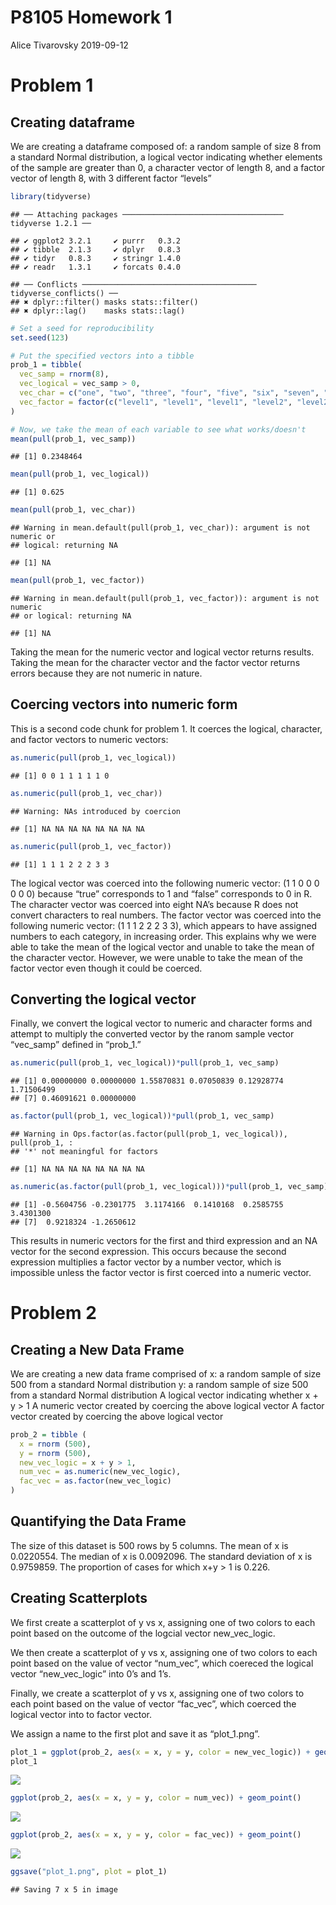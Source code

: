 P8105 Homework 1
================
Alice Tivarovsky
2019-09-12

# Problem 1

## Creating dataframe

We are creating a dataframe composed of: a random sample of size 8 from
a standard Normal distribution, a logical vector indicating whether
elements of the sample are greater than 0, a character vector of length
8, and a factor vector of length 8, with 3 different factor
    “levels”

``` r
library(tidyverse)
```

    ## ── Attaching packages ──────────────────────────────────── tidyverse 1.2.1 ──

    ## ✔ ggplot2 3.2.1     ✔ purrr   0.3.2
    ## ✔ tibble  2.1.3     ✔ dplyr   0.8.3
    ## ✔ tidyr   0.8.3     ✔ stringr 1.4.0
    ## ✔ readr   1.3.1     ✔ forcats 0.4.0

    ## ── Conflicts ─────────────────────────────────────── tidyverse_conflicts() ──
    ## ✖ dplyr::filter() masks stats::filter()
    ## ✖ dplyr::lag()    masks stats::lag()

``` r
# Set a seed for reproducibility
set.seed(123)

# Put the specified vectors into a tibble
prob_1 = tibble(
  vec_samp = rnorm(8),
  vec_logical = vec_samp > 0,
  vec_char = c("one", "two", "three", "four", "five", "six", "seven", "eight"),
  vec_factor = factor(c("level1", "level1", "level1", "level2", "level2", "level2", "level3", "level3"))
)

# Now, we take the mean of each variable to see what works/doesn't
mean(pull(prob_1, vec_samp))
```

    ## [1] 0.2348464

``` r
mean(pull(prob_1, vec_logical))
```

    ## [1] 0.625

``` r
mean(pull(prob_1, vec_char))
```

    ## Warning in mean.default(pull(prob_1, vec_char)): argument is not numeric or
    ## logical: returning NA

    ## [1] NA

``` r
mean(pull(prob_1, vec_factor))
```

    ## Warning in mean.default(pull(prob_1, vec_factor)): argument is not numeric
    ## or logical: returning NA

    ## [1] NA

Taking the mean for the numeric vector and logical vector returns
results. Taking the mean for the character vector and the factor vector
returns errors because they are not numeric in nature.

## Coercing vectors into numeric form

This is a second code chunk for problem 1. It coerces the logical,
character, and factor vectors to numeric vectors:

``` r
as.numeric(pull(prob_1, vec_logical))
```

    ## [1] 0 0 1 1 1 1 1 0

``` r
as.numeric(pull(prob_1, vec_char))
```

    ## Warning: NAs introduced by coercion

    ## [1] NA NA NA NA NA NA NA NA

``` r
as.numeric(pull(prob_1, vec_factor))
```

    ## [1] 1 1 1 2 2 2 3 3

The logical vector was coerced into the following numeric vector: (1 1 0
0 0 0 0 0) because “true” corresponds to 1 and “false” corresponds to 0
in R. The character vector was coerced into eight NA’s because R does
not convert characters to real numbers. The factor vector was coerced
into the following numeric vector: (1 1 1 2 2 2 3 3), which appears to
have assigned numbers to each category, in increasing order. This
explains why we were able to take the mean of the logical vector and
unable to take the mean of the character vector. However, we were unable
to take the mean of the factor vector even though it could be coerced.

## Converting the logical vector

Finally, we convert the logical vector to numeric and character forms
and attempt to multiply the converted vector by the ranom sample vector
“vec\_samp” defined in
    “prob\_1.”

``` r
as.numeric(pull(prob_1, vec_logical))*pull(prob_1, vec_samp)
```

    ## [1] 0.00000000 0.00000000 1.55870831 0.07050839 0.12928774 1.71506499
    ## [7] 0.46091621 0.00000000

``` r
as.factor(pull(prob_1, vec_logical))*pull(prob_1, vec_samp)
```

    ## Warning in Ops.factor(as.factor(pull(prob_1, vec_logical)), pull(prob_1, :
    ## '*' not meaningful for factors

    ## [1] NA NA NA NA NA NA NA NA

``` r
as.numeric(as.factor(pull(prob_1, vec_logical)))*pull(prob_1, vec_samp)
```

    ## [1] -0.5604756 -0.2301775  3.1174166  0.1410168  0.2585755  3.4301300
    ## [7]  0.9218324 -1.2650612

This results in numeric vectors for the first and third expression and
an NA vector for the second expression. This occurs because the second
expression multiplies a factor vector by a number vector, which is
impossible unless the factor vector is first coerced into a numeric
vector.

# Problem 2

## Creating a New Data Frame

We are creating a new data frame comprised of x: a random sample of size
500 from a standard Normal distribution y: a random sample of size 500
from a standard Normal distribution A logical vector indicating whether
x + y \> 1 A numeric vector created by coercing the above logical vector
A factor vector created by coercing the above logical vector

``` r
prob_2 = tibble (
  x = rnorm (500),
  y = rnorm (500),
  new_vec_logic = x + y > 1,
  num_vec = as.numeric(new_vec_logic), 
  fac_vec = as.factor(new_vec_logic)
)
```

## Quantifying the Data Frame

The size of this dataset is 500 rows by 5 columns. The mean of x is
0.0220554. The median of x is 0.0092096. The standard deviation of x is
0.9759859. The proportion of cases for which x+y \> 1 is 0.226.

## Creating Scatterplots

We first create a scatterplot of y vs x, assigning one of two colors to
each point based on the outcome of the logcial vector new\_vec\_logic.

We then create a scatterplot of y vs x, assigning one of two colors to
each point based on the value of vector “num\_vec”, which coereced the
logical vector “new\_vec\_logic” into 0’s and 1’s.

Finally, we create a scatterplot of y vs x, assigning one of two colors
to each point based on the value of vector “fac\_vec”, which coerced the
logical vector into to factor vector.

We assign a name to the first plot and save it as
“plot\_1.png”.

``` r
plot_1 = ggplot(prob_2, aes(x = x, y = y, color = new_vec_logic)) + geom_point()
plot_1
```

![](p8105_hw1_at3343_files/figure-gfm/data_frame_5-1.png)<!-- -->

``` r
ggplot(prob_2, aes(x = x, y = y, color = num_vec)) + geom_point()
```

![](p8105_hw1_at3343_files/figure-gfm/data_frame_5-2.png)<!-- -->

``` r
ggplot(prob_2, aes(x = x, y = y, color = fac_vec)) + geom_point()
```

![](p8105_hw1_at3343_files/figure-gfm/data_frame_5-3.png)<!-- -->

``` r
ggsave("plot_1.png", plot = plot_1)
```

    ## Saving 7 x 5 in image
